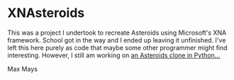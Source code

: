 XNAsteroids
===========

This was a project I undertook to recreate Asteroids using Microsoft's XNA framework. School got in the way and I ended up leaving it unfinished.
I've left this here purely as code that maybe some other programmer might find interesting. However, I still am working on [an Asteroids clone in Python...](https://github.com/Cheeser12/pysteroids "Pysteroids")

Max Mays
